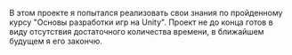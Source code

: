 В этом проекте я попытался реализовать свои знания по пройденному курсу "Основы разработки игр на Unity". 
Проект не до конца готов в виду отсутствия достаточного количества времени, в ближайшем будущем я его закончю.
